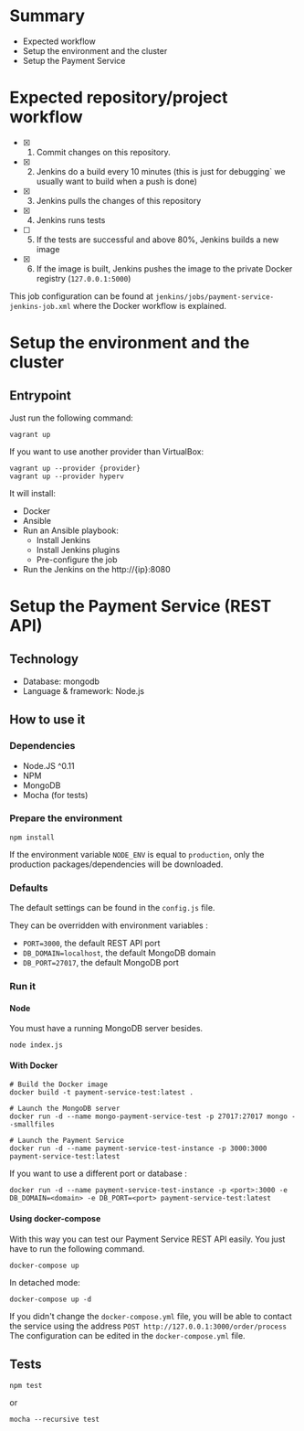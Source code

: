 # Summary

- Expected workflow
- Setup the environment and the cluster
- Setup the Payment Service

# Expected repository/project workflow

- [x] 1. Commit changes on this repository.
- [x] 2. Jenkins do a build every 10 minutes (this is just for debugging` we usually want to build when a push is done)
- [x] 3. Jenkins pulls the changes of this repository
- [x] 4. Jenkins runs tests
- [ ] 5. If the tests are successful and above 80%, Jenkins builds a new image
- [x] 6. If the image is built, Jenkins pushes the image to the private Docker registry (`127.0.0.1:5000`)

This job configuration can be found at `jenkins/jobs/payment-service-jenkins-job.xml` where the Docker workflow is 
explained.

# Setup the environment and the cluster

## Entrypoint

Just run the following command:

    vagrant up
    
If you want to use another provider than VirtualBox:

    vagrant up --provider {provider}
    vagrant up --provider hyperv
    
It will install:

- Docker
- Ansible
- Run an Ansible playbook:
    - Install Jenkins
    - Install Jenkins plugins
    - Pre-configure the job
- Run the Jenkins on the http://{ip}:8080

# Setup the Payment Service (REST API)

## Technology

- Database: mongodb
- Language & framework: Node.js

## How to use it

### Dependencies

- Node.JS ^0.11
- NPM
- MongoDB
- Mocha (for tests)

### Prepare the environment

    npm install
    
If the environment variable `NODE_ENV` is equal to `production`, only the production packages/dependencies will be 
downloaded.
    
### Defaults

The default settings can be found in the `config.js` file.

They can be overridden with environment variables :

- `PORT=3000`, the default REST API port
- `DB_DOMAIN=localhost`, the default MongoDB domain
- `DB_PORT=27017`, the default MongoDB port

### Run it

#### Node

You must have a running MongoDB server besides.

    node index.js
    
#### With Docker

    # Build the Docker image
    docker build -t payment-service-test:latest .
    
    # Launch the MongoDB server
    docker run -d --name mongo-payment-service-test -p 27017:27017 mongo --smallfiles
    
    # Launch the Payment Service
    docker run -d --name payment-service-test-instance -p 3000:3000 payment-service-test:latest
    
If you want to use a different port or database :

    docker run -d --name payment-service-test-instance -p <port>:3000 -e DB_DOMAIN=<domain> -e DB_PORT=<port> payment-service-test:latest
    
#### Using docker-compose

With this way you can test our Payment Service REST API easily. You just have to run the following command.

    docker-compose up
    
In detached mode:

    docker-compose up -d
    
If you didn't change the `docker-compose.yml` file, you will be able to contact the service using the address 
`POST http://127.0.0.1:3000/order/process`
The configuration can be edited in the `docker-compose.yml` file.
    
## Tests

    npm test
    
or

    mocha --recursive test